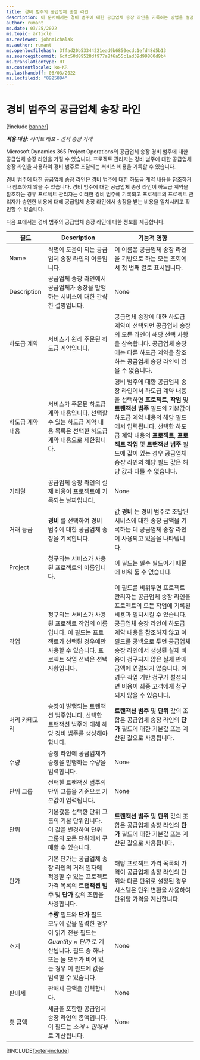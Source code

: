 ```yaml
---
title: 경비 범주의 공급업체 송장 라인
description: 이 문서에서는 경비 범주에 대한 공급업체 송장 라인을 기록하는 방법을 설명합니다.
author: rumant
ms.date: 03/25/2022
ms.topic: article
ms.reviewer: johnmichalak
ms.author: rumant
ms.openlocfilehash: 3ffad20b53344221ead9b6850ecdc1efd48d5b13
ms.sourcegitcommit: 6cfc50d89528df977a8f6a55c1ad39d99800d9b4
ms.translationtype: HT
ms.contentlocale: ko-KR
ms.lasthandoff: 06/03/2022
ms.locfileid: "8925894"
---
```

# <a name="vendor-invoice-lines-for-expense-categories"></a>경비 범주의 공급업체 송장 라인

[!include [banner](../../includes/dataverse-preview.md)]

_**적용 대상:** 라이트 배포 - 견적 송장 거래_

Microsoft Dynamics 365 Project Operations의 공급업체 송장 경비 범주에 대한 공급업체 송장 라인을 가질 수 있습니다. 프로젝트 관리자는 경비 범주에 대한 공급업체 송장 라인을 사용하여 경비 범주로 조달되는 서비스 비용을 기록할 수 있습니다.

경비 범주에 대한 공급업체 송장 라인은 경비 범주에 대한 하도급 계약 내용을 참조하거나 참조하지 않을 수 있습니다. 경비 범주에 대한 공급업체 송장 라인이 하도급 계약을 참조하는 경우 프로젝트 관리자는 이러한 경비 범주에 기록되고 프로젝트의 프로젝트 관리자가 승인한 비용에 대해 공급업체 송장 라인에서 송장을 받는 비용을 일치시키고 확인할 수 있습니다.

다음 표에서는 경비 범주의 공급업체 송장 라인에 대한 정보를 제공합니다.

| 필드 | Description | 기능적 영향 |
| --- | --- | --- |
| Name | 식별에 도움이 되는 공급업체 송장 라인의 이름입니다. | 이 이름은 공급업체 송장 라인을 기반으로 하는 모든 조회에서 첫 번째 열로 표시됩니다. |
| Description | 공급업체 송장 라인에서 공급업체가 송장을 발행하는 서비스에 대한 간략한 설명입니다. | None |
| 하도급 계약 | 서비스가 원래 주문된 하도급 계약입니다. | 공급업체 송장에 대한 하도급 계약이 선택되면 공급업체 송장의 모든 라인이 해당 선택 사항을 상속합니다. 공급업체 송장에는 다른 하도급 계약을 참조하는 공급업체 송장 라인이 있을 수 없습니다. |
| 하도급 계약 내용 | 서비스가 주문된 하도급 계약 내용입니다. 선택할 수 있는 하도급 계약 내용 목록은 선택한 하도급 계약 내용으로 제한됩니다. | 경비 범주에 대한 공급업체 송장 라인에서 하도급 계약 내용을 선택하면 **프로젝트**, **작업** 및 **트랜잭션 범주** 필드의 기본값이 하도급 계약 내용의 해당 필드에서 입력됩니다. 선택한 하도급 계약 내용의 **프로젝트**, **프로젝트 작업** 및 **트랜잭션 범주** 필드에 값이 있는 경우 공급업체 송장 라인의 해당 필드 값은 해당 값과 다를 수 없습니다. |
| 거래일 | 공급업체 송장 라인의 실제 비용이 프로젝트에 기록되는 날짜입니다. |None |
| 거래 등급 | **경비** 를 선택하여 경비 범주에 대한 공급업체 송장을 기록합니다. | 값 **경비** 는 경비 범주로 조달된 서비스에 대한 송장 금액을 기록하는 데 공급업체 송장 라인이 사용되고 있음을 나타냅니다. |
| Project | 청구되는 서비스가 사용된 프로젝트의 이름입니다. | 이 필드는 필수 필드이기 때문에 비워 둘 수 없습니다. |
| 작업 | 청구되는 서비스가 사용된 프로젝트 작업의 이름입니다. 이 필드는 프로젝트가 선택된 경우에만 사용할 수 있습니다. 프로젝트 작업 선택은 선택 사항입니다. | 이 필드를 비워두면 프로젝트 관리자는 공급업체 송장 라인을 프로젝트의 모든 작업에 기록된 비용과 일치시킬 수 있습니다. 공급업체 송장 라인이 하도급 계약 내용을 참조하지 않고 이 필드를 공백으로 두면 공급업체 송장 라인에서 생성된 실제 비용이 청구되지 않은 실제 판매 금액에 연결되지 않습니다. 이 경우 작업 기반 청구가 설정되면 비용이 최종 고객에게 청구되지 않을 수 있습니다. |
| 처리 카테고리 | 송장이 발행되는 트랜잭션 범주입니다. 선택한 트랜잭션 범주에 대해 해당 경비 범주를 생성해야 합니다. | **트랜잭션 범주** 및 **단위** 값의 조합은 공급업체 송장 라인의 **단가** 필드에 대한 기본값 또는 계산된 값으로 사용됩니다. |
| 수량 | 송장 라인에 공급업체가 송장을 발행하는 수량을 입력합니다. |None|
| 단위 그룹 | 선택한 트랜잭션 범주의 단위 그룹을 기준으로 기본값이 입력됩니다. | None |
| 단위 | 기본값은 선택한 단위 그룹의 기본 단위입니다. 이 값을 변경하여 단위 그룹의 모든 단위에서 구매할 수 있습니다. | **트랜잭션 범주** 및 **단위** 값의 조합은 공급업체 송장 라인의 **단가** 필드에 대한 기본값 또는 계산된 값으로 사용됩니다. |
| 단가 | 기본 단가는 공급업체 송장 라인의 거래 일자에 적용할 수 있는 프로젝트 가격 목록의 **트랜잭션 범주** 및 **단가** 값의 조합을 사용합니다. | 해당 프로젝트 가격 목록의 가격이 공급업체 송장 라인의 단위와 다른 단위로 설정된 경우 시스템은 단위 변환을 사용하여 단위당 가격을 계산합니다. |
| 소계 | **수량** 필드와 **단가** 필드 모두에 값을 입력한 경우 이 읽기 전용 필드는 *Quantity* &times; *단가* 로 계산됩니다. 필드 중 하나 또는 둘 모두가 비어 있는 경우 이 필드에 값을 입력할 수 있습니다.| None |
| 판매세 | 판매세 금액을 입력합니다. | None |
| 총 금액 | 세금을 포함한 공급업체 송장 라인의 총액입니다. 이 필드는 *소계*  +  *판매세* 로 계산됩니다. | None |

[!INCLUDE[footer-include](../../includes/footer-banner.md)]
